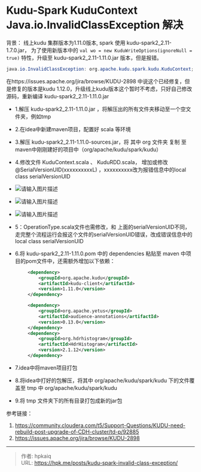 # Kudu-Spark KuduContext  Java.io.InvalidClassException 解决


背景：
线上kudu 集群版本为1.11.0版本, spark 使用 kudu-spark2_2.11-1.7.0.jar，
为了使用新版本中的
`val wo = new KuduWriteOptions(ignoreNull = true)`
特性，升级至 kudu-spark2_2.11-1.11.0.jar 版本，但是报错。

<!--more-->



```java
java.io.InvalidClassException: org.apache.kudu.spark.kudu.KuduContext; local class incompatible: stream classdesc serialVersionUID = xxxxxxxx, local class serialVersionUID = xxxxxxx111
```

在https://issues.apache.org/jira/browse/KUDU-2898 中说这个已经修复，但是修复的版本是kudu 1.12.0，升级线上kudu版本这个暂时不考虑，只好自己修改源码，重新编译 kudu-spark2_2.11-1.11.0.jar

- 1.解压 kudu-spark2_2.11-1.11.0.jar ，将解压出的所有文件夹移动至一个空文件夹，例如tmp

- 2.在idea中新建maven项目，配置好 scala 等环境

- 3.解压 kudu-spark2_2.11-1.11.0-sources.jar，将 其中 org 文件夹 复制 至 maven中刚刚建好的项目中（org/apache/kudu/spark/kudu）

- 4.修改文件 KuduContext.scala 、 KuduRDD.scala， 增加或修改 @SerialVersionUID(xxxxxxxxxxL) ，xxxxxxxxxx改为报错信息中的local class serialVersionUID<br>
- ![请输入图片描述][1]<br>
- ![请输入图片描述][2]<br>
- ![请输入图片描述][3]<br>
-    5：OperationType.scala文件也需修改，和 上面的serialVersionUID不同，走完整个流程运行会报这个文件的serialVersionUID错误，改成错误信息中的local class serialVersionUID

- 6.将 kudu-spark2_2.11-1.11.0.pom 中的 dependencies 粘贴至 maven 中项目的pom文件中，还需额外增加以下依赖：

```xml
        <dependency>
            <groupId>org.apache.kudu</groupId>
            <artifactId>kudu-client</artifactId>
            <version>1.11.0</version>
        </dependency>

        <dependency>
            <groupId>org.apache.yetus</groupId>
            <artifactId>audience-annotations</artifactId>
            <version>0.13.0</version>
        </dependency>
        <dependency>
            <groupId>org.hdrhistogram</groupId>
            <artifactId>HdrHistogram</artifactId>
            <version>2.1.12</version>
        </dependency>
```
- 7.idea中将maven项目打包

- 8.将idea中打好的包解压，将其中 org/apache/kudu/spark/kudu  下的文件覆盖至 tmp 中 org/apache/kudu/spark/kudu

- 9.将 tmp 文件夹下的所有目录打包成新的jar包





参考链接：

1. https://community.cloudera.com/t5/Support-Questions/KUDU-need-rebuild-post-upgrade-of-CDH-cluster/td-p/92885
2. https://issues.apache.org/jira/browse/KUDU-2898


[1]: https://image.hpk.me/file/62c78529eb3073b0727e7.png
[2]: https://image.hpk.me/file/c5e7c401b84230d7a9bc3.png
[3]: https://image.hpk.me/file/9513fccdb6c8b328ad76a.png


---

> 作者: hpkaiq  
> URL: https://hpk.me/posts/kudu-spark-invalid-class-exception/  

